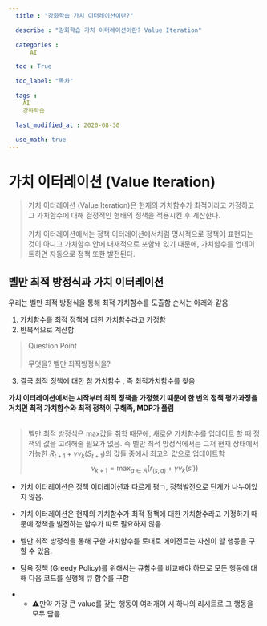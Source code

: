 ```yaml
---
  title : "강화학습 가치 이터레이션이란?"

  describe : "강화학습 가치 이터레이션이란? Value Iteration"

  categories : 
      AI

  toc : True

  toc_label: "목차"

  tags : 
    AI
    강화학습

  last_modified_at : 2020-08-30

  use_math: true
---
```

# 가치 이터레이션 (Value Iteration)

> 가치 이터레이션 (Value Iteration)은 현재의 가치함수가 최적이라고 가정하고 그 가치함수에 대해 결정적인 형태의 정책을 적용시킨 후 계산한다. <br><br> 가치 이터레이션에서는 정책 이터레이션에서처럼 명시적으로 정책이 표현되는 것이 아니고 가치함수 안에 내재적으로 포함돼 있기  때문에, 가치함수를 업데이트하면 자동으로 정책 또한 발전된다.

## 벨만 최적 방정식과 가치 이터레이션

우리는 벨만 최적 방정식을 통해 최적 가치함수를 도출함 순서는 아래와 같음

1. 가치함수를 최적 정책에 대한 가치함수라고 가정함
2. 반복적으로 계산함 
> Question Point <br> <br> 무엇을? 벨만 최적방정식을?
3. 결국 최적 정책에 대한 참 가치함수 , 즉 최적가치함수를 찾음

**가치 이터레이션에서는 시작부터 최적 정책을 가정했기 때문에 한 번의 정책 평가과정을 거치면 최적 가치함수와 최적 정책이 구해족, MDP가 풀림**<br><br>

> 벨만 최적 방정식은 max값을 취학 때문에, 새로운 가치함수를 업데이트 할 때 정책의 값을 고려해줄 필요가 없음. 즉 벨만 최적 방정식에서는 그저 현재 상태에서 가능한 $R_{t+1} + \gamma v_k(S_{t+1})$의 값들 중에서 최고의 값으로 업데이트함<br>$$v_{k+1} = \displaystyle \max_{a\in A}(r_{(s,a)} + \gamma v_k(s'))$$

* 가치 이터레이션은 정책 이터레이션과 다르게 평ㄱ, 정책발전으로 단계가 나누어있지 않음.

* 가치 이터레이션은 현재의 가치함수가 최적 정책에 대한 가치함수라고 가정하기 때문에 정책을 발전하는 함수가 따로 필요하지 않음.

* 벨만 최적 방정식을 통해 구한 가치함수를 토대로 에이전트는 자신이 할 행동을 구할 수 있음.

* 탐욕 정책 (Greedy Policy)를 위해서는 큐함수를 비교해야 하므로 모든 행동에 대해 다음 코드를 실행해 큐 함수를 구함
* * ⚠️만약 가장 큰 value를 갖는 행동이 여러개이 시 하나의 리시트로 그 행동을 모두 담음